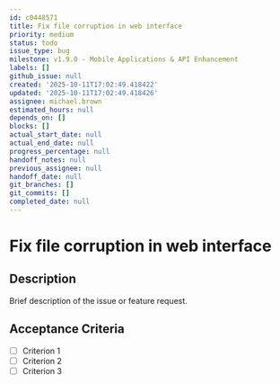 ```yaml
---
id: c0448571
title: Fix file corruption in web interface
priority: medium
status: todo
issue_type: bug
milestone: v1.9.0 - Mobile Applications & API Enhancement
labels: []
github_issue: null
created: '2025-10-11T17:02:49.418422'
updated: '2025-10-11T17:02:49.418426'
assignee: michael.brown
estimated_hours: null
depends_on: []
blocks: []
actual_start_date: null
actual_end_date: null
progress_percentage: null
handoff_notes: null
previous_assignee: null
handoff_date: null
git_branches: []
git_commits: []
completed_date: null
---
```


# Fix file corruption in web interface

## Description

Brief description of the issue or feature request.

## Acceptance Criteria

- [ ] Criterion 1
- [ ] Criterion 2
- [ ] Criterion 3